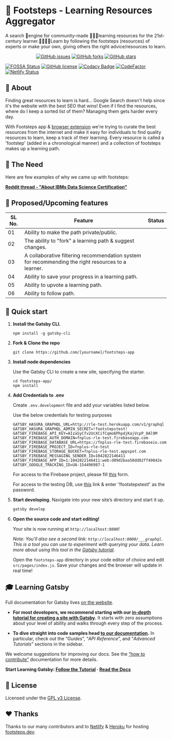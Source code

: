 # 👣 Footsteps - Learning Resources Aggregator
A search 🔎engine for community-made 🧑‍🤝‍🧑learning resources for the 21st-century learner.👨‍💻👩‍💻Learn by following the footsteps (resources) of experts or make your own, giving others the right advice/resources to learn.

<p align="center">
   <a href="https://github.com/fnplus/footsteps-app/issues"><img alt="GitHub issues" src="https://img.shields.io/github/issues/fnplus/footsteps-app"></a>
   <a href="https://github.com/fnplus/footsteps-app/network"><img alt="GitHub forks" src="https://img.shields.io/github/forks/fnplus/footsteps-app"></a>
   <a href="https://github.com/fnplus/footsteps-app/stargazers"><img alt="GitHub stars" src="https://img.shields.io/github/stars/fnplus/footsteps-app"></a>
</p>

[![FOSSA Status](https://app.fossa.io/api/projects/git%2Bgithub.com%2Ffnplus%2Fproject-footsteps-app.svg?type=shield)](https://app.fossa.io/projects/git%2Bgithub.com%2Ffnplus%2Fproject-footsteps-app?ref=badge_shield)
[![GitHub license](https://img.shields.io/github/license/fnplus/footsteps-app)](https://github.com/fnplus/footsteps-app/blob/master/LICENSE.txt)
[![Codacy Badge](https://api.codacy.com/project/badge/Grade/66839011f8424527bdf4a39b60ea6b4b)](https://www.codacy.com/manual/fnplus/footsteps-app?utm_source=github.com&utm_medium=referral&utm_content=fnplus/footsteps-app&utm_campaign=Badge_Grade)
[![CodeFactor](https://www.codefactor.io/repository/github/fnplus/footsteps-app/badge)](https://www.codefactor.io/repository/github/fnplus/footsteps-app)
[![Netlify Status](https://api.netlify.com/api/v1/badges/8e60385a-c75c-4b48-9d01-975f43285914/deploy-status)](https://app.netlify.com/sites/sharp-swanson-a61558/deploys)

## 🤷 About
Finding great resources to learn is hard... Google Search doesn't help since it's the website with the best SEO that wins! Even if I find the resources, where do I keep a sorted list of them? Managing them gets harder every day. 

With Footsteps app & [browser extension](https://github.com/fnplus/footsteps-extension) we're trying to curate the best resources from the internet and make it easy for individuals to find quality resources to learn, keep a track of their learning. Every resource is called a 'footstep' (added in a chronological manner) and a collection of footsteps makes up a learning path.

## 🧐 The Need

Here are few examples of why we came up with footsteps:

[**Reddit thread - "About IBMs Data Science Certification"**](https://www.reddit.com/r/datascience/comments/eleuz9/about_ibms_data_science_certification/)


## 🤩 Proposed/Upcoming features

| **SL No.** | **Feature**                                                                                        | **Status** |
|------------|----------------------------------------------------------------------------------------------------|------------|
|     01     | Ability to make the path private/public.                                                           |            |
|     02     | The ability to "fork" a learning path & suggest changes.                                           |            |
|     03     | A collaborative filtering recommendation system for recommending the right resources to a learner. |            |
|     04     | Ability to save your progress in a learning path.                                                  |            |
|     05     | Ability to upvote a learning path.                                                                 |            |
|     06     | Ability to follow path.                                                                            |            |

## 🚀 Quick start

1. **Install the Gatsby CLI.**

   ```shell
   npm install -g gatsby-cli
   ```

2. **Fork & Clone the repo**

   ```shell
   git clone https://github.com/[yourname]/footsteps-app
   ```

3. **Install node dependencies**

   Use the Gatsby CLI to create a new site, specifying the starter.

   ```shell
   cd footsteps-app/
   npm install
   ```

4. **Add Credentials to .env**

   Create `.env.development` file and add your variables listed below.

   Use the below credentials for testing purposes

   ```shell
   GATSBY_HASURA_GRAPHQL_URL=http://rle-test.herokuapp.com/v1/graphql
   GATSBY_HASURA_GRAPHQL_ADMIN_SECRET=!footstepstest!
   GATSBY_FIREBASE_API_KEY=AIzaSyCfv2UcXCifCqmo6PhpdjKajVcpP_8Al9M
   GATSBY_FIREBASE_AUTH_DOMAIN=fnplus-rle-test.firebaseapp.com
   GATSBY_FIREBASE_DATABASE_URL=https://fnplus-rle-test.firebaseio.com
   GATSBY_FIREBASE_PROJECT_ID=fnplus-rle-test
   GATSBY_FIREBASE_STORAGE_BUCKET=fnplus-rle-test.appspot.com
   GATSBY_FIREBASE_MESSAGING_SENDER_ID=1042822146411
   GATSBY_FIREBASE_APP_ID=1:1042822146411:web:d09d2baa58dd82ff49842e
   GATSBY_GOOGLE_TRACKING_ID=UA-154496987-1
   ```
   
   For access to the Firebase project, please fill [this](https://airtable.com/shrOevwzFNas0wis3) form.
   
   For access to the testing DB, use [this](https://rle-test.herokuapp.com/console/login) link & enter '!footstepstest!' as the password.

5. **Start developing.**
   Navigate into your new site’s directory and start it up.

   ```sh
   gatsby develop
   ```

6. **Open the source code and start editing!**

   Your site is now running at `http://localhost:8000`!

   _Note: You'll also see a second link: _`http://localhost:8000/___graphql`_. This is a tool you can use to experiment with querying your data. Learn more about using this tool in the [Gatsby tutorial](https://www.gatsbyjs.org/tutorial/part-five/#introducing-graphiql)._

   Open the `footsteps-app` directory in your code editor of choice and edit `src/pages/index.js`. Save your changes and the browser will update in real time!

## 🎓 Learning Gatsby

Full documentation for Gatsby lives [on the website](https://gatsbyjs.org/).

- **For most developers, we recommend starting with our [in-depth tutorial for creating a site with Gatsby](https://gatsbyjs.org/tutorial/).** It starts with zero assumptions about your level of ability and walks through every step of the process.

- **To dive straight into code samples head [to our documentation](https://gatsbyjs.org/docs/).** In particular, check out the “<i>Guides</i>”, “<i>API Reference</i>”, and “<i>Advanced Tutorials</i>” sections in the sidebar.

We welcome suggestions for improving our docs. See the [“how to contribute”](https://gatsbyjs.org/contributing/how-to-contribute/) documentation for more details.

**Start Learning Gatsby: [Follow the Tutorial](https://gatsbyjs.org/tutorial/) · [Read the Docs](https://gatsbyjs.org/docs/)**

## :memo: License

Licensed under the [GPL v3 License](./LICENSE).

## :heart: Thanks

Thanks to our many contributors and to [Netlify](https://www.netlify.com/) & [Heroku](https://www.heroku.com) for hosting [footsteps.dev](https://footsteps.dev).
